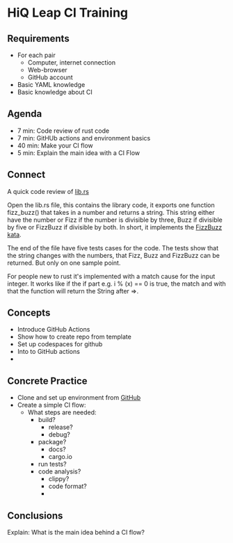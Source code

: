 HiQ Leap CI Training
====================

Requirements
------------

* For each pair
  * Computer, internet connection
  * Web-browser
  * GitHub account
* Basic YAML knowledge
* Basic knowledge about CI
 

Agenda
------

* 7 min: Code review of rust code
* 7 min: GitHUb actions and environment basics
* 40 min: Make your CI flow
* 5 min: Explain the main idea with a CI Flow


Connect
-------

A quick code review of [lib.rs](src/lib.rs)

Open the lib.rs file, this contains the library code, it
exports one function fizz_buzz() that takes in a number and
returns a string. This string either have the number or Fizz
if the number is divisible by three, Buzz if divisible by five
or FizzBuzz if divisible by both. In short, it implements the
[FizzBuzz kata](https://www.sammancoaching.org/kata_descriptions/fizzbuzz.html).  

The end of the file have five tests cases for the code. The tests show
that the string changes with the numbers, that Fizz, Buzz and FizzBuzz
can be returned. But only on one sample point.

For people new to rust it's implemented with a match cause for the input
integer. It works like if the if part e.g. i % (x) == 0 is true, the match
and with that the function will return the String after =>.

Concepts
--------

* Introduce GitHub Actions
* Show how to create repo from template
* Set up codespaces for github
* Into to GitHub actions
* 


Concrete Practice
-----------------

* Clone and set up environment from [GitHub](https://github.com/balp/hiq-leap-fizzbuzz-template)
* Create a simple CI flow:
  * What steps are needed:
    * build?
      * release?
      * debug?
    * package?
      * docs?
      * cargo.io
    * run tests?
    * code analysis?
      * clippy?
      * code format?
      * 

Conclusions
-----------

Explain: What is the main idea behind a CI flow?

